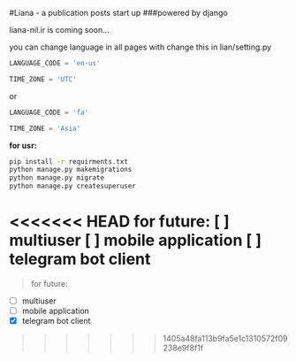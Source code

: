 #Liana - a publication posts start up
###powered by django

liana-nil.ir is coming soon...

you can change language in all pages with change this in lian/setting.py


```python
LANGUAGE_CODE = 'en-us'

TIME_ZONE = 'UTC'
```
or
```python
LANGUAGE_CODE = 'fa'

TIME_ZONE = 'Asia'
```
**for usr:**
```bash
pip install -r requirments.txt
python manage.py makemigrations
python manage.py migrate
python manage.py createsuperuser
```

<<<<<<< HEAD
for future:
[ ] multiuser
[ ] mobile application
[ ] telegram bot client
=======
> for future:
- [ ] multiuser
- [ ] mobile application
- [x] telegram bot client
>>>>>>> 1405a48fa113b9fa5e1c1310572f09238e9f8f1f
